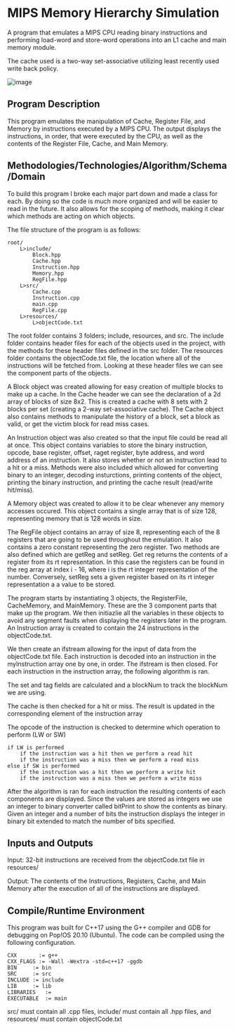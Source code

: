 # MIPS Memory Hierarchy Simulation
A program that emulates a MIPS CPU reading binary instructions and performing load-word and store-word operations into an L1 cache and main memory module.

The cache used is a two-way set-associative utilizing least recently used write back policy.

![image](https://user-images.githubusercontent.com/46979583/121729240-395d2480-cabc-11eb-8383-f99a8d272a40.png)

## Program Description

This program emulates the manipulation of Cache, Register File, and Memory by instructions executed by a
MIPS CPU. The output displays the instructions, in order, that were executed by the CPU, as well as the contents
of the Register File, Cache, and Main Memory.

## Methodologies/Technologies/Algorithm/Schema/Domain

To build this program I broke each major part down and made a class for each. By doing so the code is much more
organized and will be easier to read in the future. It also allows for the scoping of methods, making it clear
which methods are acting on which objects.

The file structure of the program is as follows:

    root/
        L>include/
            Block.hpp
            Cache.hpp
            Instruction.hpp
            Memory.hpp
            RegFile.hpp
        L>src/
            Cache.cpp
            Instruction.cpp
            main.cpp
            RegFile.cpp
        L>resources/
            L>objectCode.txt
          
The root folder contains 3 folders; include, resources, and src. The include folder contains header files for
each of the objects used in the project, with the methods for these header files defined in the src folder. The
resources folder contains the objectCode.txt file, the location where all of the instructions will be fetched from.
Looking at these header files we can see the component parts of the objects.

A Block object was created allowing for easy creation of multiple blocks to make up a cache. In the
Cache header we can see the declaration of a 2d array of blocks of size 8x2. This is created a cache with 8
sets with 2 blocks per set (creating a 2-way set-associative cache). The Cache object also contains methods to
manipulate the history of a block, set a block as valid, or get the victim block for read miss cases.

An Instruction object was also created so that the input file could be read all at once. This object contains
variables to store the binary instruction, opcode, base register, offset, raget register, byte address, and
word address of an instruction. It also stores whether or not an instruction lead to a hit or a miss. Methods
were also included which allowed for converting binary to an integer, decoding insturctions, printing contents
of the object, printing the binary instruction, and printing the cache result (read/write hit/miss).

A Memory object was created to allow it to be clear whenever any memory accesses occured. This object contains
a single array that is of size 128, representing memory that is 128 words in size.

The RegFile object contains an array of size 8, representing each of the 8 registers that are going to be used
throughout the emulation. It also contains a zero constant representing the zero register. Two methods are also
defined which are getReg and setReg. Get reg returns the contents of a register from its rt representation. In
this case the registers can be found in the reg array at index i - 16, where i is the rt integer representation
of the number. Conversely, setReg sets a given register based on its rt integer representation a a value to be
stored.

The program starts by instantiating 3 objects, the RegisterFile, CacheMemory, and MainMemory. These are the 3
component parts that make up the program. We then initiazlie all the variables in these objects to avoid any
segment faults when displaying the registers later in the program. An Instruction array is created to contain
the 24 instructions in the objectCode.txt.

We then create an ifstream allowing for the input of data from the objectCode.txt file. Each instruction is decoded
into an instruction in the myInstruction array one by one, in order. The ifstream is then closed.
For each instruction in the instruction array, the following algorithm is ran.
    
The set and tag fields are calculated and a blockNum to track the blockNum we are using.

The cache is then checked for a hit or miss. The result is updated in the corresponding element of the instruction array

The opcode of the instruction is checked to determine which operation to perform (LW or SW)

    if LW is performed
        if the instruction was a hit then we perform a read hit
        if the instruction was a miss then we perform a read miss
    else if SW is performed
        if the instruction was a hit then we perform a write hit
        if the instruction was a miss then we perform a write miss

After the algorithm is ran for each instruction the resulting contents of each components are displayed. Since the
values are stored as integers we use an integer to binary converter called bitPrint to show the contents as binary.
Given an integer and a number of bits the instruction displays the integer in binary bit extended to match the
number of bits specified.

## Inputs and Outputs
Input: 32-bit instructions are received from the objectCode.txt file in resources/

Output: The contents of the Instructions, Registers, Cache, and Main Memory after the execution of all of the
        instructions are displayed.
        
## Compile/Runtime Environment
This program was built for C++17 using the G++ compiler and GDB for debugging on Pop!OS 20.10 (Ubuntu). The code
can be compiled using the following configuration.

    CXX       := g++
    CXX_FLAGS := -Wall -Wextra -std=c++17 -ggdb
    BIN     := bin
    SRC     := src
    INCLUDE := include
    LIB     := lib
    LIBRARIES   :=
    EXECUTABLE  := main
    
src/ must contain all .cpp files, include/ must contain all .hpp files, and resources/ must contain objectCode.txt
